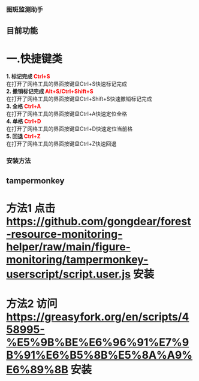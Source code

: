 ### 图斑监测助手  
## 目前功能  
# 一.快捷键类  
**1. 标记完成<font color='red'> Ctrl+S </font>**  
  在打开了网格工具的界面按键盘Ctrl+S快速标记完成  
**2. 撤销标记完成<font color='red'> Alt+S/Ctrl+Shift+S </font>**  
  在打开了网格工具的界面按键盘Ctrl+Shift+S快速撤销标记完成  
**3. 全格<font color='red'> Ctrl+A </font>**  
  在打开了网格工具的界面按键盘Ctrl+A快速定位全格  
**4. 单格<font color='red'> Ctrl+D </font>**  
  在打开了网格工具的界面按键盘Ctrl+D快速定位当前格  
**5. 回退<font color='red'> Ctrl+Z </font>**  
  在打开了网格工具的界面按键盘Ctrl+Z快速回退

### 安装方法  
## tampermonkey
# 方法1 点击 https://github.com/gongdear/forest-resource-monitoring-helper/raw/main/figure-monitoring/tampermonkey-userscript/script.user.js 安装
# 方法2 访问 https://greasyfork.org/en/scripts/458995-%E5%9B%BE%E6%96%91%E7%9B%91%E6%B5%8B%E5%8A%A9%E6%89%8B 安装